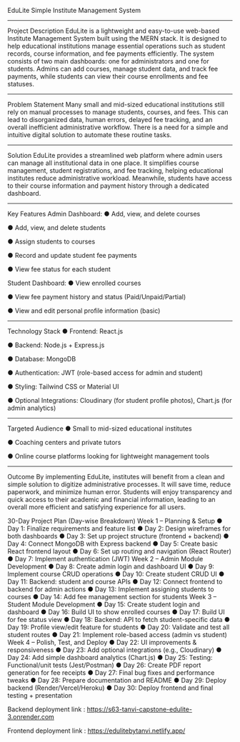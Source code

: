EduLite
Simple Institute Management System
________________________________________
Project Description
EduLite is a lightweight and easy-to-use web-based Institute Management System built using the MERN stack. It is designed to help educational institutions manage essential operations such as student records, course information, and fee payments efficiently. The system consists of two main dashboards: one for administrators and one for students. Admins can add courses, manage student data, and track fee payments, while students can view their course enrollments and fee statuses.
________________________________________
Problem Statement
Many small and mid-sized educational institutions still rely on manual processes to manage students, courses, and fees. This can lead to disorganized data, human errors, delayed fee tracking, and an overall inefficient administrative workflow. There is a need for a simple and intuitive digital solution to automate these routine tasks.
________________________________________
Solution
EduLite provides a streamlined web platform where admin users can manage all institutional data in one place. It simplifies course management, student registrations, and fee tracking, helping educational institutes reduce administrative workload. Meanwhile, students have access to their course information and payment history through a dedicated dashboard.
________________________________________
Key Features
Admin Dashboard:
●	Add, view, and delete courses

●	Add, view, and delete students

●	Assign students to courses

●	Record and update student fee payments

●	View fee status for each student

Student Dashboard:
●	View enrolled courses

●	View fee payment history and status (Paid/Unpaid/Partial)

●	View and edit personal profile information (basic)

________________________________________
Technology Stack
●	Frontend: React.js

●	Backend: Node.js + Express.js

●	Database: MongoDB

●	Authentication: JWT (role-based access for admin and student)

●	Styling: Tailwind CSS or Material UI

●	Optional Integrations: Cloudinary (for student profile photos), Chart.js (for admin analytics)

________________________________________
Targeted Audience
●	Small to mid-sized educational institutes

●	Coaching centers and private tutors

●	Online course platforms looking for lightweight management tools

________________________________________
Outcome
By implementing EduLite, institutes will benefit from a clean and simple solution to digitize administrative processes. It will save time, reduce paperwork, and minimize human error. Students will enjoy transparency and quick access to their academic and financial information, leading to an overall more efficient and satisfying experience for all users.




30-Day Project Plan (Day-wise Breakdown)
Week 1 – Planning & Setup
●	Day 1: Finalize requirements and feature list
●	Day 2: Design wireframes for both dashboards
●	Day 3: Set up project structure (frontend + backend)
●	Day 4: Connect MongoDB with Express backend
●	Day 5: Create basic React frontend layout
●	Day 6: Set up routing and navigation (React Router)
●	Day 7: Implement authentication (JWT)
Week 2 – Admin Module Development
●	Day 8: Create admin login and dashboard UI
●	Day 9: Implement course CRUD operations
●	Day 10: Create student CRUD UI
●	Day 11: Backend: student and course APIs
●	Day 12: Connect frontend to backend for admin actions
●	Day 13: Implement assigning students to courses
●	Day 14: Add fee management section for students
Week 3 – Student Module Development
●	Day 15: Create student login and dashboard
●	Day 16: Build UI to show enrolled courses
●	Day 17: Build UI for fee status view
●	Day 18: Backend: API to fetch student-specific data
●	Day 19: Profile view/edit feature for students
●	Day 20: Validate and test all student routes
●	Day 21: Implement role-based access (admin vs student)
Week 4 – Polish, Test, and Deploy
●	Day 22: UI improvements & responsiveness
●	Day 23: Add optional integrations (e.g., Cloudinary)
●	Day 24: Add simple dashboard analytics (Chart.js)
●	Day 25: Testing: Functional/unit tests (Jest/Postman)
●	Day 26: Create PDF report generation for fee receipts
●	Day 27: Final bug fixes and performance tweaks
●	Day 28: Prepare documentation and README
●	Day 29: Deploy backend (Render/Vercel/Heroku)
●	Day 30: Deploy frontend and final testing + presentation



Backend deployment link : https://s63-tanvi-capstone-edulite-3.onrender.com

Frontend deployment link : https://edulitebytanvi.netlify.app/




